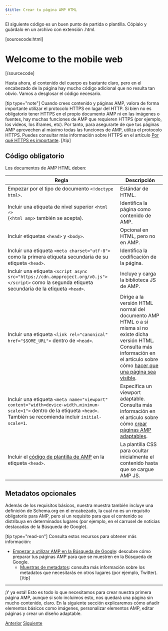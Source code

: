 ```yaml
---
$title: Crear tu página AMP HTML
---
```


El siguiente código es un buen punto de partida o plantilla.
Cópialo y guárdalo en un archivo con extensión .html.

[sourcecode:html]
<!doctype html>
<html amp lang="en">
  <head>
    <meta charset="utf-8">
    <script async src="https://cdn.ampproject.org/v0.js"></script>
    <title>Hello, AMPs</title>
    <link rel="canonical" href="http://example.ampproject.org/article-metadata.html">
    <meta name="viewport" content="width=device-width,minimum-scale=1,initial-scale=1">
    <script type="application/ld+json">
      {
        "@context": "http://schema.org",
        "@type": "NewsArticle",
        "headline": "Open-source framework for publishing content",
        "datePublished": "2015-10-07T12:02:41Z",
        "image": [
          "logo.jpg"
        ]
      }
    </script>
    <style amp-boilerplate>body{-webkit-animation:-amp-start 8s steps(1,end) 0s 1 normal both;-moz-animation:-amp-start 8s steps(1,end) 0s 1 normal both;-ms-animation:-amp-start 8s steps(1,end) 0s 1 normal both;animation:-amp-start 8s steps(1,end) 0s 1 normal both}@-webkit-keyframes -amp-start{from{visibility:hidden}to{visibility:visible}}@-moz-keyframes -amp-start{from{visibility:hidden}to{visibility:visible}}@-ms-keyframes -amp-start{from{visibility:hidden}to{visibility:visible}}@-o-keyframes -amp-start{from{visibility:hidden}to{visibility:visible}}@keyframes -amp-start{from{visibility:hidden}to{visibility:visible}}</style><noscript><style amp-boilerplate>body{-webkit-animation:none;-moz-animation:none;-ms-animation:none;animation:none}</style></noscript>
  </head>
  <body>
    <h1>Welcome to the mobile web</h1>
  </body>
</html>
[/sourcecode]

Hasta ahora, el contenido del cuerpo es bastante claro, pero en el encabezado de la página hay mucho código adicional que no resulta tan obvio. Vamos a desglosar el código necesario.

[tip type="note"]
Cuando crees contenido y páginas AMP, valora de forma importante utilizar el protocolo HTTPS en lugar del HTTP. Si bien no es obligatorio tener HTTPS en el propio documento AMP ni en las imágenes o fuentes, hay muchas funciones de AMP que requieren HTTPS (por ejemplo, los vídeos, los iframes, etc). Por tanto, para asegurarte de que tus páginas AMP aprovechen al máximo todas las funciones de AMP, utiliza el protocolo HTTPS.  Puedes consultar más información sobre HTTPS en el artículo [Por qué HTTPS es importante](https://developers.google.com/web/fundamentals/security/encrypt-in-transit/why-https).
[/tip]

## Código obligatorio

Los documentos de AMP HTML deben:

| Regla      | Descripción |
| --------- | ----------- |
| Empezar por el tipo de documento `<!doctype html>`. | Estándar de HTML. |
| Incluir una etiqueta de nivel superior `<html ⚡>` <br>(`<html amp>` también se acepta). | Identifica la página como contenido de AMP. |
| Incluir etiquetas `<head>` y `<body>`. | Opcional en HTML, pero no en AMP.
| Incluir una etiqueta `<meta charset="utf-8">` como la primera etiqueta secundaria de su etiqueta `<head>`. | Identifica la codificación de la página. |
| Incluir una etiqueta `<script async src="https://cdn.ampproject.org/v0.js"></script>` como la segunda etiqueta secundaria de la etiqueta `<head>`. | Incluye y carga la biblioteca JS de AMP. |
| Incluir una etiqueta `<link rel="canonical" href="$SOME_URL">` dentro de `<head>`. | Dirige a la versión HTML normal del documento AMP HTML o a sí misma si no existe dicha versión HTML. Consulta más información en el artículo sobre cómo [hacer que una página sea visible](/es/docs/fundamentals/discovery.html).
| Incluir una etiqueta `<meta name="viewport" content="width=device-width,minimum-scale=1">` dentro de la etiqueta `<head>`. También se recomienda incluir `initial-scale=1`. | Especifica un viewport adaptable. Consulta más información en el artículo sobre cómo [crear páginas AMP adaptables](/es/docs/design/responsive/responsive_design.html). |
| Incluir el [código de plantilla de AMP](/es/docs/fundamentals/spec/amp-boilerplate.html) en la etiqueta `<head>`.  | La plantilla CSS para ocultar inicialmente el contenido hasta que se cargue AMP JS. |

## Metadatos opcionales

Además de los requisitos básicos, nuestra muestra también incluye una definición de Schema.org en el encabezado, la cual no es un requisito obligatorio para AMP, pero sí un requisito para que el contenido se distribuya en determinados lugares (por ejemplo, en el carrusel de noticias destacadas de la Búsqueda de Google).

[tip type="read-on"]
Consulta estos recursos para obtener más información:

* [Empezar a utilizar AMP en la Búsqueda de Google](https://developers.google.com/amp/docs): descubre cómo preparar tus páginas AMP para que se muestren en la Búsqueda de Google.
  * [Muestras de metadatos](https://github.com/ampproject/amphtml/tree/master/examples/metadata-examples): consulta más información sobre los metadatos que necesitarás en otros lugares (por ejemplo, Twitter).
[/tip]

<hr>

¡Y ya está! Esto es todo lo que necesitamos para crear nuestra primera página AMP, aunque si solo incluimos esto, nos quedará una página sin mucho contenido, claro. En la siguiente sección explicaremos cómo añadir elementos básicos como imágenes, personalizar elementos AMP, editar páginas y crear un diseño adaptable.

<div class="prev-next-buttons">
  <a class="button prev-button" href="{{g.doc('/content/amp-dev/documentation/guides-and-tutorials/start/create/index.md', locale=doc.locale).url.path}}"><span class="arrow-prev">Anterior</span></a>
  <a class="button next-button" href="{{g.doc('/content/docs/start/create/include_image.html', locale=doc.locale).url.path}}"><span class="arrow-next">Siguiente</span></a>
</div>
 
